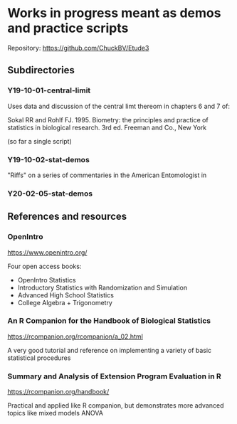 # Works in progress meant as demos and practice scripts

Repository: https://github.com/ChuckBV/Etude3

## Subdirectories

### Y19-10-01-central-limit

Uses data and discussion of the central limt thereom in chapters 6 and 7 of:

Sokal RR and Rohlf FJ. 1995. Biometry: the principles and practice of 
statistics in biological research. 3rd ed. Freeman and Co., New York

(so far a single script)

### Y19-10-02-stat-demos

"Riffs" on a series of commentaries in the American Entomologist in

### Y20-02-05-stat-demos

## References and resources

### OpenIntro

https://www.openintro.org/

Four open access books:
 - OpenIntro Statistics
 - Introductory Statistics with Randomization and Simulation
 - Advanced High School Statistics
 - College Algebra + Trigonometry

### An R Companion for the Handbook of Biological Statistics

https://rcompanion.org/rcompanion/a_02.html

A very good tutorial and reference on implementing a variety of basic
statistical procedures

### Summary and Analysis of Extension Program Evaluation in R

https://rcompanion.org/handbook/

Practical and applied like R companion, but demonstrates more advanced topics
like mixed models ANOVA





